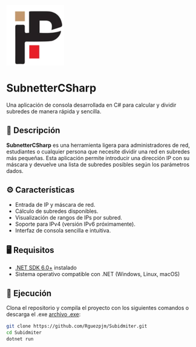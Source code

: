 <img src="logo.png"/>

# SubnetterCSharp

Una aplicación de consola desarrollada en C# para calcular y dividir subredes de manera rápida y sencilla.

## 📌 Descripción

**SubnetterCSharp** es una herramienta ligera para administradores de red, estudiantes o cualquier persona que necesite dividir una red en subredes más pequeñas. Esta aplicación permite introducir una dirección IP con su máscara y devuelve una lista de subredes posibles según los parámetros dados.

## ⚙️ Características

- Entrada de IP y máscara de red.
- Cálculo de subredes disponibles.
- Visualización de rangos de IPs por subred.
- Soporte para IPv4 (versión IPv6 próximamente).
- Interfaz de consola sencilla e intuitiva.

## 🖥️ Requisitos

- [.NET SDK 6.0+](https://dotnet.microsoft.com/en-us/download) instalado
- Sistema operativo compatible con .NET (Windows, Linux, macOS)

## 🚀 Ejecución

Clona el repositorio y compila el proyecto con los siguientes comandos o descarga el .exe <a href="#">archivo .exe</a>:

```bash
git clone https://github.com/Rguezpjm/Subidmiter.git
cd Subidmiter
dotnet run
